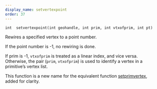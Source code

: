 ```yaml
---
display_name: setvertexpoint
order: 37
---
```

`int  setvertexpoint(int geohandle, int prim, int vtxofprim, int pt)`

Rewires a specified vertex to a point number.

If the point number is -1, no rewiring is done.

If prim is -1, `vtxofprim` is treated as a linear index, and vice versa. Otherwise, the pair (`prim`, `vtxofprim`) is used to identify a vertex in a primitive’s vertex list.

This function is a new name for the equivalent function [setprimvertex](setprimvertex.html "Rewires a vertex in the geometry to a different point."), added for clarity.
